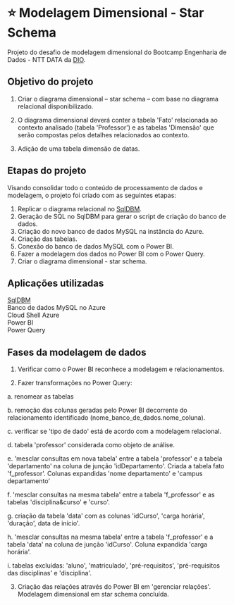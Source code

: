 
# ⭐ Modelagem Dimensional - Star Schema

Projeto do desafio de modelagem dimensional do Bootcamp Engenharia de Dados - NTT DATA da [DIO](https://www.dio.me/).


## Objetivo do projeto
1. Criar o diagrama dimensional – star schema – com base no diagrama relacional disponibilizado.

2. O diagrama dimensional deverá conter a tabela 'Fato' relacionada ao contexto analisado (tabela 'Professor') e as tabelas 'Dimensão' que serão compostas pelos detalhes relacionados ao contexto.

3. Adição de uma tabela dimensão de datas.


## Etapas do projeto
Visando consolidar todo o conteúdo de processamento de dados e modelagem, o projeto foi criado com as seguintes etapas:
1. Replicar o diagrama relacional no [SqlDBM](https://sqldbm.com/Home/).
2. Geração de SQL no SqlDBM para gerar o script de criação do banco de dados.
3. Criação do novo banco de dados MySQL na instância do Azure.
4. Criação das tabelas.
5. Conexão do banco de dados MySQL com o Power BI.
6. Fazer a modelagem dos dados no Power BI com o Power Query.
7. Criar o diagrama dimensional - star schema.


## Aplicações utilizadas
[SqlDBM](https://sqldbm.com/Home/)<br>
Banco de dados MySQL no Azure<br>
Cloud Shell Azure<br>
Power BI<br>
Power Query<br>


## Fases da modelagem de dados
1. Verificar como o Power BI reconhece a modelagem e relacionamentos.

2. Fazer transformações no Power Query:

a. renomear as tabelas

b. remoção das colunas geradas pelo Power BI decorrente do relacionamento identificado (nome_banco_de_dados.nome_coluna).

c. verificar se 'tipo de dado' está de acordo com a modelagem relacional.

d. tabela 'professor' considerada como objeto de análise.

e. 'mesclar consultas em nova tabela' entre a tabela 'professor' e a tabela 'departamento' na coluna de junção 'idDepartamento'. Criada a tabela fato 'f_professor'. Colunas expandidas 'nome departamento' e 'campus departamento'

f. 'mesclar consultas na mesma tabela' entre a tabela 'f_professor' e as tabelas 'disciplina&curso' e 'curso'.

g. criação da tabela 'data' com as colunas 'idCurso', 'carga horária', 'duração', data de início'.

h. 'mesclar consultas na mesma tabela' entre a tabela 'f_professor' e a tabela 'data' na coluna de junção 'idCurso'. Coluna expandida 'carga horária'.

i. tabelas excluídas: 'aluno', 'matriculado', 'pré-requisitos', 'pré-requisitos das disciplinas' e 'disciplina'.


3. Criação das relações através do Power BI em 'gerenciar relações'. Modelagem dimensional em star schema concluída.




